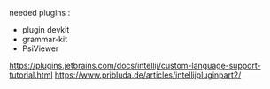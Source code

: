 needed plugins :
- plugin devkit
- grammar-kit
- PsiViewer

https://plugins.jetbrains.com/docs/intellij/custom-language-support-tutorial.html
https://www.pribluda.de/articles/intellijpluginpart2/